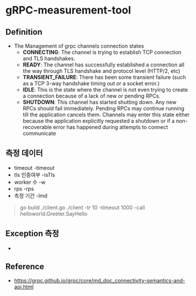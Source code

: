 # gRPC-measurement-tool

## Definition
- The Management of grpc channels connection states
  - **CONNECTING**: The channel is trying to establish TCP connection and TLS handshakes.
  - **READY**: The channel has successfully established a connection all the way through TLS handshake and protocol level (HTTP/2, etc)
  - **TRANSIENT_FAILURE**: There has been some transient failure (such as a TCP 3-way handshake timing out or a socket error.)
  - **IDLE**: This is the state where the channel is not even trying to create a connection because of a lack of new or pending RPCs.
  - **SHUTDOWN**: This channel has started shutting down. Any new RPCs should fail immediately. Pending RPCs may continue running till the application cancels them. Channels may enter this state either because the application explicitly requested a shutdown or if a non-recoverable error has happened during attempts to connect communicate


## 측정 데이터
- timeout         -timeout
- tls 인증여부    -isTls
- worker 수       -w
- rps             -rps
- 측정 기간       -lmd

> go build ./client.go
> ./client  -tr 10 -timeout 1000 -call helloworld.Greeter.SayHello


## Exception 측정
- 


## Reference
- https://grpc.github.io/grpc/core/md_doc_connectivity-semantics-and-api.html